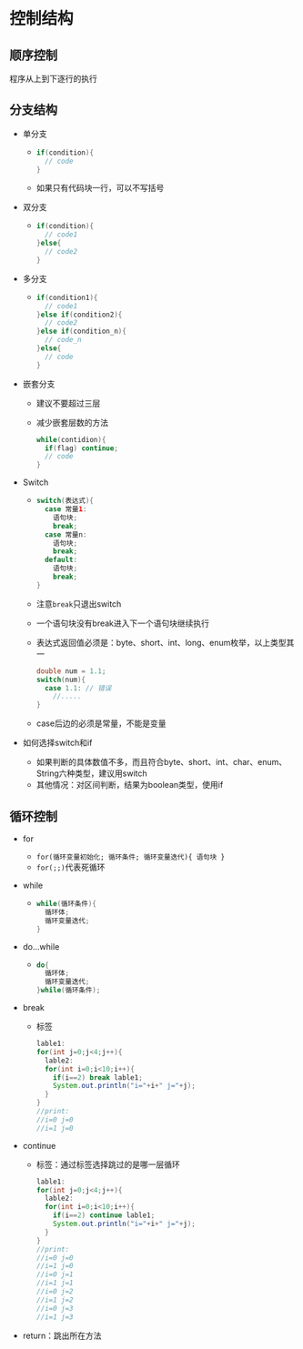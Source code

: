 # 控制结构
## 顺序控制

程序从上到下逐行的执行

## 分支结构

* 单分支

  * ```java
    if(condition){
      // code
    }
    ```

  * 如果只有代码块一行，可以不写括号

* 双分支

  * ```java
    if(condition){
      // code1
    }else{
      // code2
    }
    ```

* 多分支

  * ```java
    if(condition1){
      // code1
    }else if(condition2){
      // code2
    }else if(condition_n){
      // code_n
    }else{
      // code
    }
    ```

* 嵌套分支

  * 建议不要超过三层

  * 减少嵌套层数的方法

    ```java
    while(contidion){
      if(flag) continue;
      // code
    }
    ```

* Switch

  * ```java
    switch(表达式){
      case 常量1:
        语句块;
        break;
      case 常量n:
        语句块;
        break;
      default:
        语句块;
        break;
    }
    ```

  * 注意`break`只退出switch

  * 一个语句块没有break进入下一个语句块继续执行

  * 表达式返回值必须是：byte、short、int、long、enum枚举，以上类型其一

    ```java
    double num = 1.1;
    switch(num){
      case 1.1: // 错误
        //.....
    }
    ```

  * case后边的必须是常量，不能是变量

* 如何选择switch和if

  * 如果判断的具体数值不多，而且符合byte、short、int、char、enum、String六种类型，建议用switch
  * 其他情况：对区间判断，结果为boolean类型，使用if

## 循环控制

* for
  * `for(循环变量初始化; 循环条件; 循环变量迭代){ 语句块 }`
  * `for(;;)`代表死循环

* while

  * ```java
    while(循环条件){
      循环体;     
      循环变量迭代;
    }
    ```

* do...while

  * ```java
    do{
      循环体;     
      循环变量迭代;
    }while(循环条件);
    ```

* break

  * 标签

    ```java
    lable1:
    for(int j=0;j<4;j++){
      lable2:
      for(int i=0;i<10;i++){
        if(i==2) break lable1;
        System.out.println("i="+i+" j="+j);
      }
    }
    //print:
    //i=0 j=0
    //i=1 j=0
    ```

* continue

  * 标签：通过标签选择跳过的是哪一层循环

    ```java
    lable1:
    for(int j=0;j<4;j++){
      lable2:
      for(int i=0;i<10;i++){
        if(i==2) continue lable1;
        System.out.println("i="+i+" j="+j);
      }
    }
    //print:
    //i=0 j=0
    //i=1 j=0
    //i=0 j=1
    //i=1 j=1
    //i=0 j=2
    //i=1 j=2
    //i=0 j=3
    //i=1 j=3
    ```

* return：跳出所在方法

